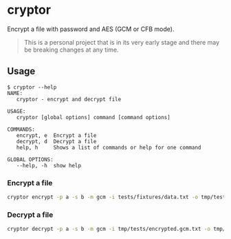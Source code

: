 # cryptor

Encrypt a file with password and AES (GCM or CFB mode).

> This is a personal project that is in its very early stage and there may be breaking changes at any time.

## Usage

```
$ cryptor --help
NAME:
   cryptor - encrypt and decrypt file

USAGE:
   cryptor [global options] command [command options]

COMMANDS:
   encrypt, e  Encrypt a file
   decrypt, d  Decrypt a file
   help, h     Shows a list of commands or help for one command

GLOBAL OPTIONS:
   --help, -h  show help
```

### Encrypt a file

```bash
cryptor encrypt -p a -s b -m gcm -i tests/fixtures/data.txt -o tmp/tests/encrypted.gcm.txt
```

### Decrypt a file

```bash
cryptor decrypt -p a -s b -m gcm -i tmp/tests/encrypted.gcm.txt -o tmp/tests/decrypted.gcm.txt
```